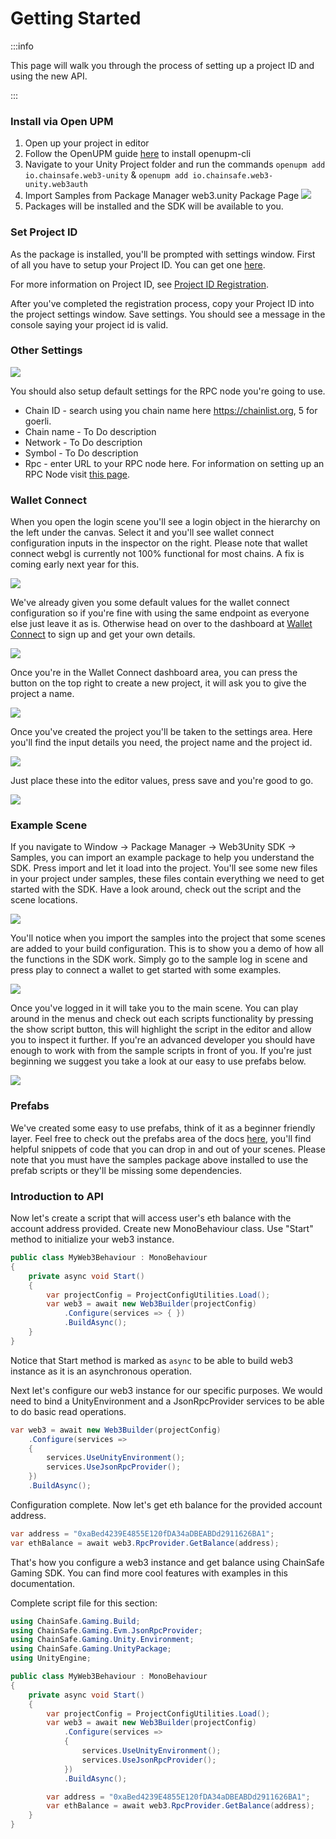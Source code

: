 ﻿---
slug: /current/getting-started
sidebar_position: 2
sidebar_label: Getting Started
---


# Getting Started

:::info

This page will walk you through the process of setting up a project ID and using the new API.

:::

<!-- ### Install via UPM

![](v2Assets/upm-git.png)

1. Open up your project in editor
2. Go to Windows/Package Manager
3. Click on "+", "Add package from git url"
4. Paste "%GIT_URL_HERE%"
5. Package will be installed -->

### Install via Open UPM

1. Open up your project in editor
2. Follow the OpenUPM guide [here](https://openupm.com/docs/getting-started.html) to install openupm-cli
3. Navigate to your Unity Project folder and run the commands ```openupm add io.chainsafe.web3-unity``` & ```openupm add io.chainsafe.web3-unity.web3auth```
4. Import Samples from Package Manager web3.unity Package Page
![](v2Assets/openupmInstall.png)
5. Packages will be installed and the SDK will be available to you.

### Set Project ID

As the package is installed, you'll be prompted with settings window.
First of all you have to setup your Project ID. You can get one [here](https://dashboard.gaming.chainsafe.io/).

For more information on Project ID, see [Project ID Registration](https://docs.gaming.chainsafe.io/current/project-id-registration).

After you've completed the registration process, copy your Project ID into the project settings
window. Save settings. You should see a message in the console saying your project id is valid.

### Other Settings

![](v2Assets/project-settings.png)

You should also setup default settings for the RPC node you're going to use.

- Chain ID - search using you chain name here https://chainlist.org, 5 for goerli.
- Chain name - To Do description
- Network - To Do description
- Symbol - To Do description
- Rpc - enter URL to your RPC node here. For information on setting up an RPC Node visit [this page](https://docs.gaming.chainsafe.io/current/setting-up-an-rpc-node).

### Wallet Connect

When you open the login scene you'll see a login object in the hierarchy on the left under the canvas. Select it and you'll see wallet connect configuration inputs in the inspector on the right. Please note that wallet connect webgl is currently not 100% functional for most chains. A fix is coming early next year for this. 

![](v2Assets/LoginObject.png)

We've already given you some default values for the wallet connect configuration so if you're fine with using the same endpoint as everyone else just leave it as is. Otherwise head on over to the dashboard at [Wallet Connect](https://cloud.walletconnect.com/sign-in) to sign up and get your own details.

![](v2Assets/WalletConnectDash.png)

Once you're in the Wallet Connect dashboard area, you can press the button on the top right to create a new project, it will ask you to give the project a name.

![](v2Assets/WalletConnectNewProject.png)

Once you've created the project you'll be taken to the settings area. Here you'll find the input details you need, the project name and the project id.

![](v2Assets/WalletConnectProjectId.png)

Just place these into the editor values, press save and you're good to go.

![](v2Assets/WalletConnectInfo.png)

### Example Scene

If you navigate to Window -> Package Manager -> Web3Unity SDK -> Samples, you can import an example package to help you understand the SDK. Press import and let it load into the project. You'll see some new files in your project under samples, these files contain everything we need to get started with the SDK. Have a look around, check out the script and the scene locations.

![](v2Assets/ImportingSamples.png)

You'll notice when you import the samples into the project that some scenes are added to your build configuration. This is to show you a demo of how all the functions in the SDK work. Simply go to the sample log in scene and press play to connect a wallet to get started with some examples.

![](v2Assets/ImportedScenes.png)

Once you've logged in it will take you to the main scene. You can play around in the menus and check out each scripts functionality by pressing the show script button, this will highlight the script in the editor and allow you to inspect it further. If you're an advanced developer you should have enough to work with from the sample scripts in front of you. If you're just beginning we suggest you take a look at our easy to use prefabs below.

![](v2Assets/MainScene.png)

### Prefabs

We've created some easy to use prefabs, think of it as a beginner friendly layer. Feel free to check out the prefabs area of the docs [here](https://docs.gaming.chainsafe.io/current/prefabs), you'll find helpful snippets of code that you can drop in and out of your scenes. Please note that you must have the samples package above installed to use the prefab scripts or they'll be missing some dependencies.

### Introduction to API

Now let's create a script that will access user's eth balance with the account address provided.
Create new MonoBehaviour class. Use "Start" method to initialize your web3 instance.

```csharp
public class MyWeb3Behaviour : MonoBehaviour
{
    private async void Start()
    {
        var projectConfig = ProjectConfigUtilities.Load();
        var web3 = await new Web3Builder(projectConfig)
            .Configure(services => { })
            .BuildAsync();
    }
}
```

Notice that Start method is marked as `async` to be able to build web3 instance 
as it is an asynchronous operation.

Next let's configure our web3 instance for our specific purposes. 
We would need to bind a UnityEnvironment and a JsonRpcProvider services to be able
to do basic read operations.

```csharp
var web3 = await new Web3Builder(projectConfig)
    .Configure(services =>
    {
        services.UseUnityEnvironment();
        services.UseJsonRpcProvider();
    })
    .BuildAsync();
```

Configuration complete. Now let's get eth balance for the provided account address.

```csharp
var address = "0xaBed4239E4855E120fDA34aDBEABDd2911626BA1";
var ethBalance = await web3.RpcProvider.GetBalance(address);
```

That's how you configure a web3 instance and get balance using ChainSafe Gaming SDK.
You can find more cool features with examples in this documentation.

Complete script file for this section:

```csharp
using ChainSafe.Gaming.Build;
using ChainSafe.Gaming.Evm.JsonRpcProvider;
using ChainSafe.Gaming.Unity.Environment;
using ChainSafe.Gaming.UnityPackage;
using UnityEngine;

public class MyWeb3Behaviour : MonoBehaviour
{
    private async void Start()
    {
        var projectConfig = ProjectConfigUtilities.Load();
        var web3 = await new Web3Builder(projectConfig)
            .Configure(services =>
            {
                services.UseUnityEnvironment();
                services.UseJsonRpcProvider();
            })
            .BuildAsync();

        var address = "0xaBed4239E4855E120fDA34aDBEABDd2911626BA1";
        var ethBalance = await web3.RpcProvider.GetBalance(address);
    }
}
```